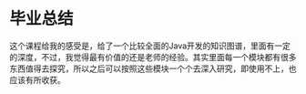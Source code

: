 # 毕业总结
这个课程给我的感受是，给了一个比较全面的Java开发的知识图谱，里面有一定的深度，不过，我觉得最有价值的还是老师的经验。其实里面每一个模块都有很多东西值得去探究，所以之后可以按照这些模块一个个去深入研究，即使用不上，也应该有所收获。